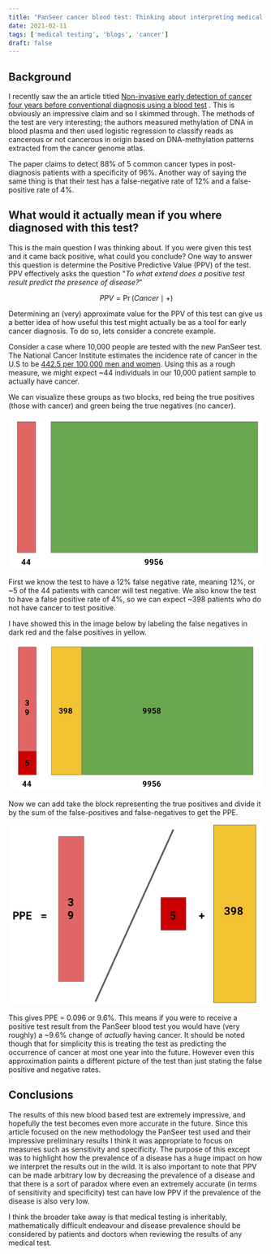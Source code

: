 ```yaml
---
title: "PanSeer cancer blood test: Thinking about interpreting medical test accuracy"
date: 2021-02-11
tags: ['medical testing', 'blogs', 'cancer']
draft: false
---
```


## Background

I recently saw the an article titled 
[Non-invasive early detection of cancer four years before conventional diagnosis using a blood test](https://www.nature.com/articles/s41467-020-17316-z#Tab1)
. This is obviously an impressive claim and so I skimmed through. The methods
of the test are very interesting; the authors measured methylation of DNA
in blood plasma and then used logistic regression to classify reads as cancerous
or not cancerous in origin based on DNA-methylation patterns extracted from
the cancer genome atlas. 

The paper claims to detect 88% of 5 common cancer types in post-diagnosis
patients with a specificity of 96%. Another way of saying the same thing
is that their test has a false-negative rate of 12% and a false-positive rate
of 4%. 

## What would it actually mean if you where diagnosed with this test?

This is the main question I was thinking about. If you were given this test
and it came back positive, what could you conclude? One way to answer this
question is determine the Positive Predictive Value (PPV) of the test. PPV
effectively asks the question "*To what extend does a positive test result 
predict the presence of disease?*"

$$
PPV = \Pr( Cancer \mid + )
$$

Determining an (very) approximate value for the PPV of this test can give us
a better idea of how useful this test might actually be as a tool for early
cancer diagnosis. To do so, lets consider a concrete example.

Consider a case where 10,000 people are tested with the new PanSeer test. The
National Cancer Institute estimates the incidence rate of cancer in the U.S to be
[442.5 per 100,000 men and women](https://www.cancer.gov/about-cancer/understanding/statistics).
Using this as a rough measure, we might expect ~44 individuals in our 10,000 patient
sample to actually have cancer. 

We can visualize these groups as two blocks, red being the true positives
(those with cancer) and green being the true negatives (no cancer).

![](/posts/images/sample.png)

First we know the test to have a 12% false negative rate, meaning 12%, or ~5
of the 44 patients with cancer will test negative. We also know the test to have
a false positive rate of 4%, so we can expect ~398 patients who do not have
cancer to test positive.

I have showed this in the image below by labeling the false negatives in dark
red and the false positives in yellow.

![](/posts/images/sample_pos_negs.png)

Now we can add take the block representing the true positives and divide it
by the sum of the false-positives and false-negatives to get the PPE.

![](/posts/images/ppe.png)

This gives PPE = 0.096 or 9.6%. This means if you were to receive a positive
test result from the PanSeer blood test you would have (very roughly) a ~9.6%
change of *actually* having cancer. It should be noted though that for
simplicity this is treating the test as predicting the occurrence of cancer
at most one year into the future. However even this approximation paints a 
different picture of the test than just stating the false positive
and negative rates. 

## Conclusions

The results of this new blood based test are extremely impressive, and
hopefully the test becomes even more accurate in the future. Since this article
focused on the new methodology the PanSeer test used and their impressive
preliminary results I think it was appropriate to focus on measures such
as sensitivity and specificity. The purpose of this except was to highlight
how the prevalence of a disease has a huge impact on how we interpret the
results out in the wild. It is also important to note that PPV can be made
arbitrary low by decreasing the prevalence of a disease and that there is a
sort of paradox where even an extremely accurate (in terms of sensitivity and
specificity) test can have low PPV if the prevalence of the disease is also
very low.

I think the broader take away is that medical testing is inheritably,
mathematically difficult endeavour and disease prevalence should be
considered by patients and doctors when reviewing the results of any medical
test. 






